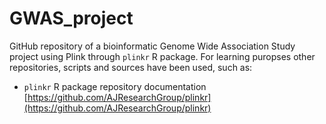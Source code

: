 # GWAS_project

GitHub repository of a bioinformatic Genome Wide Association Study project using
Plink through `plinkr` R package. For learning puropses other repositories,
scripts and sources have been used, such as:

- `plinkr` R package repository documentation
  [https://github.com/AJResearchGroup/plinkr](https://github.com/AJResearchGroup/plinkr)
